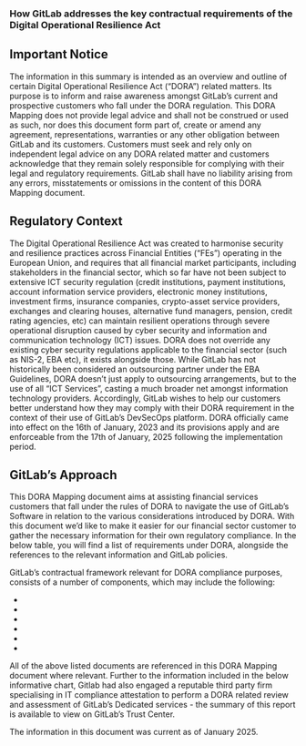 <!-- Unsupported block type: image -->

### How GitLab addresses the key contractual requirements of the Digital Operational Resilience Act

## Important Notice

The information in this summary is intended as an overview and outline of certain Digital Operational Resilience Act (“DORA”) related matters. Its purpose is to inform and raise awareness amongst GitLab’s current and prospective customers who fall under the DORA regulation. This DORA Mapping does not provide legal advice and shall not be construed or used as such, nor does this document form part of, create or amend any agreement, representations, warranties or any other obligation between GitLab and its customers. Customers must seek and rely only on independent legal advice on any DORA related matter and customers acknowledge that they remain solely responsible for complying with their legal and regulatory requirements. GitLab shall have no liability arising from any errors, misstatements or omissions in the content of this DORA Mapping document.

## Regulatory Context

The Digital Operational Resilience Act was created to harmonise security and resilience practices across Financial Entities (“FEs”) operating in the European Union, and requires that all financial market participants, including stakeholders in the financial sector, which so far have not been subject to extensive ICT security regulation (credit institutions, payment institutions, account information service providers, electronic money institutions, investment firms, insurance companies, crypto-asset service providers, exchanges and clearing houses, alternative fund managers, pension, credit rating agencies, etc) can maintain resilient operations through severe operational disruption caused by cyber security and information and communication technology (ICT) issues. DORA does not override any existing cyber security regulations applicable to the financial sector (such as NIS-2, EBA etc), it exists alongside those. While GitLab has not historically been considered an outsourcing partner under the EBA Guidelines, DORA doesn’t just apply to outsourcing arrangements, but to the use of all “ICT Services”, casting a much broader net amongst information technology providers. Accordingly, GitLab wishes to help our customers better understand how they may comply with their DORA requirement in the context of their use of GitLab’s DevSecOps platform. DORA officially came into effect on the 16th of January, 2023 and its provisions apply and are enforceable from the 17th of January, 2025 following the implementation period.

## GitLab’s Approach

This DORA Mapping document aims at assisting financial services customers that fall under the rules of DORA to navigate the use of GitLab’s Software in relation to the various considerations introduced by DORA. With this document we’d like to make it easier for our financial sector customer to gather the necessary information for their own regulatory compliance. In the below table, you will find a list of requirements under DORA, alongside the references to the relevant information and GitLab policies.

GitLab’s contractual framework relevant for DORA compliance purposes, consists of a number of components, which may include the following:

- 

- 

- 

- 

- 

- 

All of the above listed documents are referenced in this DORA Mapping document where relevant. Further to the information included in the below informative chart, Gitlab had also engaged a reputable third party firm specialising in IT compliance attestation to perform a DORA related review and assessment of GitLab’s Dedicated services - the summary of this report is available to view on GitLab’s Trust Center.

The information in this document was current as of January 2025.

<!-- Unsupported block type: table -->